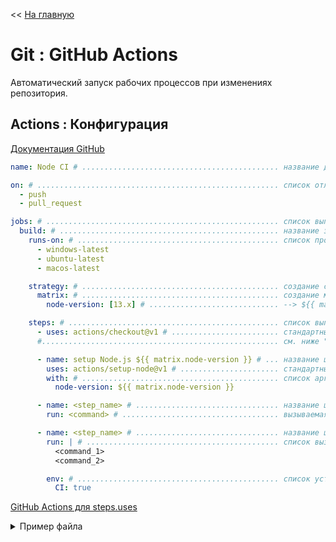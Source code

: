<< [На главную](../README.md)

# Git : GitHub Actions

Автоматический запуск рабочих процессов при изменениях репозитория.

## Actions : Конфигурация

[Документация GitHub](https://help.github.com/en/actions/automating-your-workflow-with-github-actions/workflow-syntax-for-github-actions#in-this-article)

```yml
name: Node CI # ............................................ название действия

on: # ...................................................... список отлавливаемых событий Git
  - push
  - pull_request

jobs: # .................................................... список выполняемых заданий
  build: # ................................................. название задания
    runs-on: # ............................................. список проверяемых ОС
      - windows-latest
      - ubuntu-latest
      - macos-latest

    strategy: # ............................................ создание стратегии работ
      matrix: # ............................................ создание матриц-переменных, например -->
        node-version: [13.x] # ............................. --> ${{ matrix.node-version }} === [13.x]

    steps: # ............................................... список выполняемых шагов
      - uses: actions/checkout@v1 # ........................ стандартный GitHub Action
      #..................................................... см. ниже "GitHub Actions для steps.uses"

      - name: setup Node.js ${{ matrix.node-version }} # ... название шага
        uses: actions/setup-node@v1 # ...................... стандартный GitHub Action
        with: # ............................................ список аргументов для вызова
          node-version: ${{ matrix.node-version }}

      - name: <step_name> # ................................ название шага
        run: <command> # ................................... вызываемая команда

      - name: <step_name> # ................................ название шага
        run: | # ........................................... список вызываемых команд
          <command_1>
          <command_2>

        env: # ............................................. список устанавливаемых переменных среды
          CI: true
```

[GitHub Actions для steps.uses](https://github.com/actions)

<details>
<summary>Пример файла</summary>

```yml
name: Node CI

on: push

jobs:
  build:
    runs-on: ubuntu-latest

    strategy:
      matrix:
        node-version: [13.x]

    steps:
      - uses: actions/checkout@v1

      - name: setup Node.js ${{ matrix.node-version }}
        uses: actions/setup-node@v1
        with:
          node-version: ${{ matrix.node-version }}

      - name: install package
        run: make install

      - name: publish package
        run: make publish

      - name: test package
        run: make test

        env:
          CI: true
```

</details><br>

